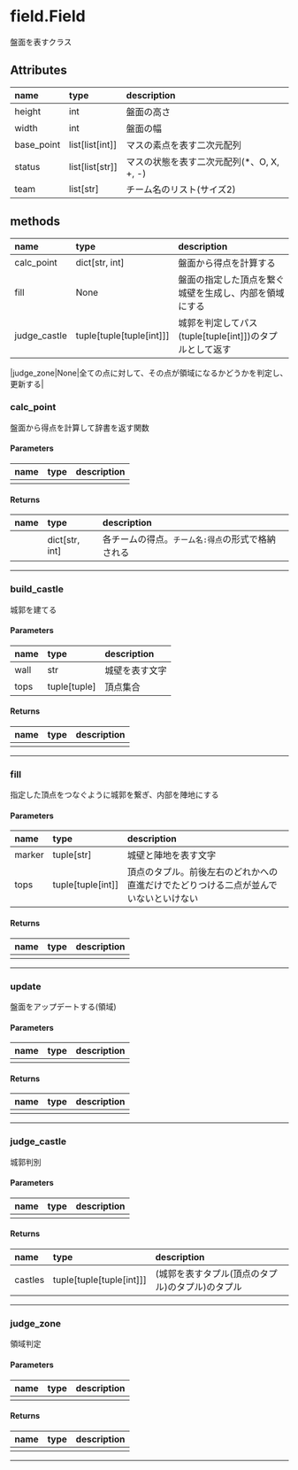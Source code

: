 # field.Field
盤面を表すクラス
## Attributes
|name|type|description|
|:-|:-|:-|
|height|int|盤面の高さ|
|width|int|盤面の幅|
|base_point|list[list[int]]|マスの素点を表す二次元配列|
|status|list[list[str]]|マスの状態を表す二次元配列(*、O, X, +, -)|
|team|list[str]|チーム名のリスト(サイズ2)|

## methods
|name|type|description|
|:-|:-|:-|
|calc_point|dict[str, int]|盤面から得点を計算する|
|fill|None|盤面の指定した頂点を繋ぐ城壁を生成し、内部を領域にする|
|judge_castle|tuple[tuple[tuple[int]]]|城郭を判定してパス(tuple[tuple[int]])のタプルとして返す|

|judge_zone|None|全ての点に対して、その点が領域になるかどうかを判定し、更新する|

### calc_point
盤面から得点を計算して辞書を返す関数

#### Parameters
|name|type|description|
|:-|:-|:-|
||||

#### Returns
|name|type|description|
|:-|:-|:-|
||dict[str, int]|各チームの得点。`チーム名:得点`の形式で格納される|

---

### build_castle
城郭を建てる

#### Parameters
|name|type|description|
|:-|:-|:-|
|wall|str|城壁を表す文字|
|tops|tuple[tuple]|頂点集合|

#### Returns
|name|type|description|
|:-|:-|:-|
||||

---
### fill
指定した頂点をつなぐように城郭を繋ぎ、内部を陣地にする

#### Parameters
|name|type|description|
|:-|:-|:-|
|marker|tuple[str]|城壁と陣地を表す文字|
|tops|tuple[tuple[int]]|頂点のタプル。前後左右のどれかへの直進だけでたどりつける二点が並んでいないといけない|

#### Returns
|name|type|description|
|:-|:-|:-|
||||

---

### update
盤面をアップデートする(領域)

#### Parameters
|name|type|description|
|:-|:-|:-|
||||

#### Returns
|name|type|description|
|:-|:-|:-|
||||

---

### judge_castle
城郭判別

#### Parameters
|name|type|description|
|:-|:-|:-|
||||

#### Returns
|name|type|description|
|:-|:-|:-|
|castles|tuple[tuple[tuple[int]]]|(城郭を表すタプル(頂点のタプル)のタプル)のタプル|

---

### judge_zone
領域判定

#### Parameters
|name|type|description|
|:-|:-|:-|
||||

#### Returns
|name|type|description|
|:-|:-|:-|
||||

---
